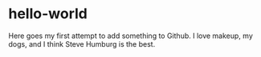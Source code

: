 # hello-world
Here goes my first attempt to add something to Github.
I love makeup, my dogs, and I think Steve Humburg is the best. 
